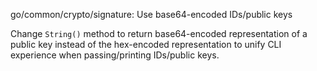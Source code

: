 go/common/crypto/signature: Use base64-encoded IDs/public keys

Change `String()` method to return base64-encoded representation of a public key
instead of the hex-encoded representation to unify CLI experience when
passing/printing IDs/public keys.
